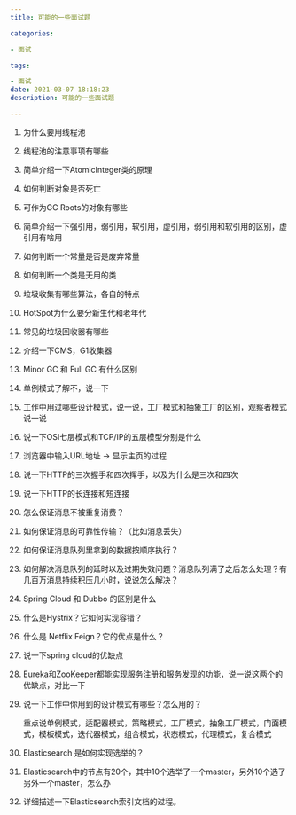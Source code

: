 ```yaml
---
title: 可能的一些面试题

categories: 

- 面试

tags: 

- 面试
date: 2021-03-07 18:18:23
description: 可能的一些面试题

---
```


1. 为什么要用线程池

2. 线程池的注意事项有哪些

3. 简单介绍一下AtomicInteger类的原理

4. 如何判断对象是否死亡

5. 可作为GC Roots的对象有哪些

6. 简单介绍一下强引用，弱引用，软引用，虚引用，弱引用和软引用的区别，虚引用有啥用

7. 如何判断一个常量是否是废弃常量

8. 如何判断一个类是无用的类

9. 垃圾收集有哪些算法，各自的特点

10. HotSpot为什么要分新生代和老年代

11. 常见的垃圾回收器有哪些

12. 介绍一下CMS，G1收集器

13. Minor GC  和 Full GC 有什么区别

14. 单例模式了解不，说一下

15. 工作中用过哪些设计模式，说一说，工厂模式和抽象工厂的区别，观察者模式说一说

16. 说一下OSI七层模式和TCP/IP的五层模型分别是什么

17. 浏览器中输入URL地址 -> 显示主页的过程

18. 说一下HTTP的三次握手和四次挥手，以及为什么是三次和四次

19. 说一下HTTP的长连接和短连接

20. 怎么保证消息不被重复消费？

21. 如何保证消息的可靠性传输？（比如消息丢失）

22. 如何保证消息队列里拿到的数据按顺序执行？

23. 如何解决消息队列的延时以及过期失效问题？消息队列满了之后怎么处理？有几百万消息持续积压几小时，说说怎么解决？

24. Spring Cloud 和 Dubbo 的区别是什么

25. 什么是Hystrix？它如何实现容错？

26. 什么是 Netflix Feign？它的优点是什么？

27. 说一下spring cloud的优缺点

28. Eureka和ZooKeeper都能实现服务注册和服务发现的功能，说一说这两个的优缺点，对比一下

29. 说一下工作中你用到的设计模式有哪些？怎么用的？

    重点说单例模式，适配器模式，策略模式，工厂模式，抽象工厂模式，门面模式，模板模式，迭代器模式，组合模式，状态模式，代理模式，复合模式

30. Elasticsearch 是如何实现选举的？

31. Elasticsearch中的节点有20个，其中10个选举了一个master，另外10个选了另外一个master，怎么办

32. 详细描述一下Elasticsearch索引文档的过程。
